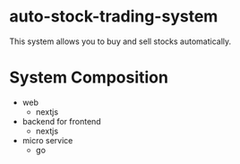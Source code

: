 # auto-stock-trading-system

This system allows you to buy and sell stocks automatically.

# System Composition

- web
  - nextjs
- backend for frontend
  - nextjs
- micro service
  - go

